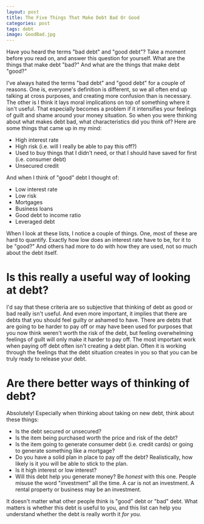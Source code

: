 ```yaml
---
layout: post
title: The Five Things That Make Debt Bad Or Good
categories: post
tags: debt
image: GoodBad.jpg
---
```


Have you heard the terms "bad debt" and "good debt"? Take a moment before you read on, and answer this question for yourself. What are the things that make debt "bad?" And what are the things that make debt "good?"

<!--more-->

I've always hated the terms "bad debt" and "good debt" for a couple of reasons. One is, everyone's definition is different, so we all often end up talking at cross purposes, and creating more confusion than is necessary. The other is I think it lays moral implications on top of something where it isn't useful. That especially becomes a problem if it intensifies your feelings of guilt and shame around your money situation. So when you were thinking about what makes debt bad, what characteristics did you think of? Here are some things that came up in my mind:

- High interest rate
- High risk (i.e. will I really be able to pay this off?)
- Used to buy things that I didn't need, or that I should have saved for first (i.e. consumer debt)
- Unsecured credit

And when I think of "good" debt I thought of:
- Low interest rate
- Low risk
- Mortgages
- Business loans
- Good debt to income ratio
- Leveraged debt

When I look at these lists, I notice a couple of things. One, most of these are hard to quantify. Exactly how low does an interest rate have to be, for it to be "good?" And others had more to do with how they are used, not so much about the debt itself.

# Is this really a useful way of looking at debt?
I'd say that these criteria are so subjective that thinking of debt as good or bad really isn't useful. And even more important, it implies that there are debts that you should feel guilty or ashamed to have. There are debts that are going to be harder to pay off or may have been used for purposes that you now think weren't worth the risk of the debt, but feeling overwhelming feelings of guilt will only make it harder to pay off. The most important work when paying off debt often isn't creating a debt plan. Often it is working through the feelings that the debt situation creates in you so that you can be truly ready to release your debt.

# Are there better ways of thinking of debt?
Absolutely! Especially when thinking about taking on new debt, think about these things:

- Is the debt secured or unsecured?
- Is the item being purchased worth the price and risk of the debt?
- Is the item going to generate consumer debt (i.e. credit cards) or going to generate something like a mortgage?
- Do you have a solid plan in place to pay off the debt? Realistically, how likely is it you will be able to stick to the plan.
- Is it high interest or low interest?
- Will this debt help you generate money? Be *honest* with this one. People misuse the word "investment" all the time. A car is not an investment. A rental property or business may be an investment.

It doesn't matter what other people think is "good" debt or "bad" debt. What matters is whether this debt is useful to you, and this list can help you understand whether the debt is really worth it *for you*. 